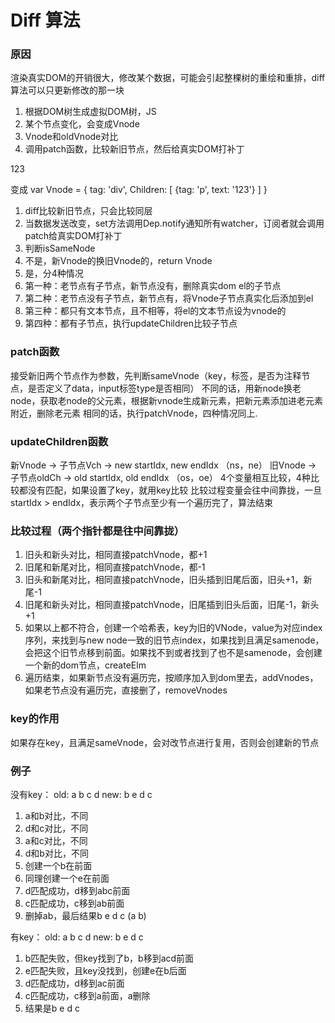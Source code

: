 # Diff 算法

### 原因
渲染真实DOM的开销很大，修改某个数据，可能会引起整棵树的重绘和重排，diff算法可以只更新修改的那一块

1. 根据DOM树生成虚拟DOM树，JS
2. 某个节点变化，会变成Vnode
3. Vnode和oldVnode对比
4. 调用patch函数，比较新旧节点，然后给真实DOM打补丁

<div>
    <p>123</p>
</div>
变成
var Vnode = {
    tag: 'div',
    Children: [
        {tag: 'p', text: '123'}
    ]
}

1. diff比较新旧节点，只会比较同层
2. 当数据发送改变，set方法调用Dep.notify通知所有watcher，订阅者就会调用patch给真实DOM打补丁
3. 判断isSameNode
4. 不是，新Vnode的换旧Vnode的，return Vnode
5. 是，分4种情况
6. 第一种：老节点有子节点，新节点没有，删除真实dom el的子节点
7. 第二种：老节点没有子节点，新节点有，将Vnode子节点真实化后添加到el
8. 第三种：都只有文本节点，且不相等，将el的文本节点设为vnode的
9. 第四种：都有子节点，执行updateChildren比较子节点

### patch函数
接受新旧两个节点作为参数，先判断sameVnode（key，标签，是否为注释节点，是否定义了data，input标签type是否相同）
不同的话，用新node换老node，获取老node的父元素，根据新vnode生成新元素，把新元素添加进老元素附近，删除老元素
相同的话，执行patchVnode，四种情况同上.

### updateChildren函数
新Vnode -> 子节点Vch -> new startIdx, new endIdx （ns，ne）
旧Vnode -> 子节点oldCh -> old startIdx, old endIdx （os，oe）
4个变量相互比较，4种比较都没有匹配，如果设置了key，就用key比较
比较过程变量会往中间靠拢，一旦startIdx > endIdx，表示两个子节点至少有一个遍历完了，算法结束

### 比较过程（两个指针都是往中间靠拢）
1. 旧头和新头对比，相同直接patchVnode，都+1
2. 旧尾和新尾对比，相同直接patchVnode，都-1
3. 旧头和新尾对比，相同直接patchVnode，旧头插到旧尾后面，旧头+1，新尾-1
4. 旧尾和新头对比，相同直接patchVnode，旧尾插到旧头后面，旧尾-1，新头+1
5. 如果以上都不符合，创建一个哈希表，key为旧的VNode，value为对应index序列，来找到与new node一致的旧节点index，如果找到且满足samenode，会把这个旧节点移到前面。如果找不到或者找到了也不是samenode，会创建一个新的dom节点，createElm
6. 遍历结束，如果新节点没有遍历完，按顺序加入到dom里去，addVnodes，如果老节点没有遍历完，直接删了，removeVnodes

### key的作用
如果存在key，且满足sameVnode，会对改节点进行复用，否则会创建新的节点

### 例子
没有key：
old:  a b c d
new:  b e d c
1. a和b对比，不同
2. d和c对比，不同
3. a和c对比，不同
4. d和b对比，不同
5. 创建一个b在前面
6. 同理创建一个e在前面
7. d匹配成功，d移到abc前面
8. c匹配成功，c移到ab前面
9. 删掉ab，最后结果b e d c (a b)

有key：
old:  a b c d
new:  b e d c
1. b匹配失败，但key找到了b，b移到acd前面
2. e匹配失败，且key没找到，创建e在b后面
3. d匹配成功，d移到ac前面
4. c匹配成功，c移到a前面，a删除
5. 结果是b e d c